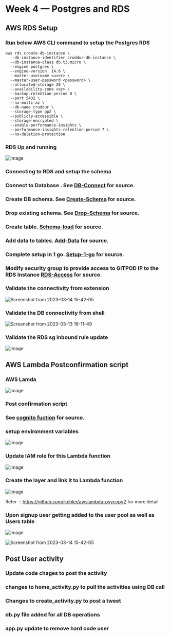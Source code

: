# Week 4 — Postgres and RDS

## AWS RDS Setup

### Run below AWS CLI command to setup the Postgres RDS

```
aws rds create-db-instance \
  --db-instance-identifier cruddur-db-instance \
  --db-instance-class db.t3.micro \
  --engine postgres \
  --engine-version  14.6 \
  --master-username <user> \
  --master-user-password <password> \
  --allocated-storage 20 \
  --availability-zone <az> \
  --backup-retention-period 0 \
  --port 5432 \
  --no-multi-az \
  --db-name cruddur \
  --storage-type gp2 \
  --publicly-accessible \
  --storage-encrypted \
  --enable-performance-insights \
  --performance-insights-retention-period 7 \
  --no-deletion-protection

```

### RDS Up and running

![image](https://user-images.githubusercontent.com/18515029/225875650-4784733c-e26f-4775-bdf5-f9f37bd62348.png)

 
### Connecting to RDS and setup the schema    


### Connect to Database . See  [DB-Connect](/backend-flask/bin/db-connect)  for source. 

### Create DB schema. See  [Create-Schema](/backend-flask/bin/db-create)  for source. 

### Drop existing schema. See  [Drop-Schema](/backend-flask/bin/db-drop)  for source. 

### Create table. [Schema-load](/backend-flask/bin/db-schema-load)  for source. 

### Add data to tables. [Add-Data](/backend-flask/bin/db-seed)  for source. 

### Complete setup in 1 go. [Setup-1-go](/backend-flask/bin/db-setup)  for source. 

### Modify security group to provide access to GITPOD IP to the RDS Instance [RDS-Access](/backend-flask/bin/rds-update-sg-rule)  for source. 

### Validate the connectivity from extension

![Screenshot from 2023-03-14 15-42-05](https://user-images.githubusercontent.com/18515029/225879232-520cb78b-5d5f-4e6f-aa5d-434180eb1ec8.png)

### Validate the DB connectivity from shell

![Screenshot from 2023-03-13 16-11-49](https://user-images.githubusercontent.com/18515029/225879148-2c90d12a-0b26-4a46-99e1-cf3213b84f88.png)

### Validate the RDS sg inbound rule update

![image](https://user-images.githubusercontent.com/18515029/225879075-05ceea36-c4cb-4933-b38b-20023b3df9c0.png)


## AWS Lambda Postconfirmation script

### AWS Lamda 

![image](https://user-images.githubusercontent.com/18515029/225880270-aa12954f-2da9-4f64-b466-b6e333d8aff7.png)


### Post confirmation script

### See  [cognito fuction](/aws/lambdas/cruddur-post-confirmation.py)  for source. 

### setup environment variables

![image](https://user-images.githubusercontent.com/18515029/225880742-efafc94c-b36e-4fbf-89f3-1e80d91bdd28.png)


### Update IAM role for this Lambda function

![image](https://user-images.githubusercontent.com/18515029/225880963-046883b7-a1cb-49c7-b003-23c7908186ff.png)

### Create the layer and link it to Lambda function

![image](https://user-images.githubusercontent.com/18515029/225881790-7ebef9ca-3dc4-4efa-bfd8-0fd10098bb3e.png)

Refer -: https://github.com/jkehler/awslambda-psycopg2  for more detail

### Upon signup user getting added to the user pool as well as Users table

![image](https://user-images.githubusercontent.com/18515029/225882527-975c1f42-565c-4a76-b298-f9fead989d24.png)

![Screenshot from 2023-03-14 15-42-05](https://user-images.githubusercontent.com/18515029/225879232-520cb78b-5d5f-4e6f-aa5d-434180eb1ec8.png)


## Post User activity

### Update code chages to post the activity

### changes to home_activity.py to pull the activities using DB call

### Changes to create_activity.py to post a tweet

### db.py file added for all DB operations

### app.py update to remove hard code user


